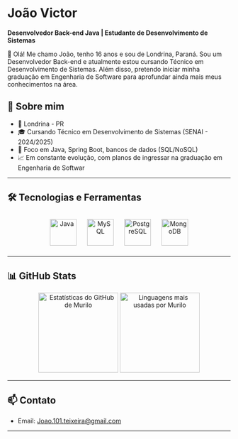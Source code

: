 # João Victor

**Desenvolvedor Back-end Java | Estudante de Desenvolvimento de Sistemas**

👋 Olá! Me chamo João, tenho 16 anos e sou de Londrina, Paraná.
Sou um Desenvolvedor Back-end e atualmente estou cursando Técnico em Desenvolvimento de Sistemas. Além disso, pretendo iniciar minha graduação em Engenharia de Software para aprofundar ainda mais meus conhecimentos na área.

## 💼 Sobre mim

- 📍 Londrina - PR  
- 🎓 Cursando Técnico em Desenvolvimento de Sistemas (SENAI - 2024/2025)  
- 🎯 Foco em Java, Spring Boot, bancos de dados (SQL/NoSQL)  
- 📈 Em constante evolução, com planos de ingressar na graduação em Engenharia de Softwar  

---

## 🛠️ Tecnologias e Ferramentas

<div align="center"> 
  <img src="https://cdn.jsdelivr.net/gh/devicons/devicon@latest/icons/java/java-original-wordmark.svg" height="60" alt="Java" style="margin: 10px;" /> 
  <img src="https://cdn.jsdelivr.net/gh/devicons/devicon@latest/icons/mysql/mysql-original-wordmark.svg" height="60" alt="MySQL" style="margin: 10px;" />
  <img src="https://cdn.jsdelivr.net/gh/devicons/devicon@latest/icons/postgresql/postgresql-original-wordmark.svg" height="60" alt="PostgreSQL" style="margin: 10px;" />
  <img src="https://cdn.jsdelivr.net/gh/devicons/devicon@latest/icons/mongodb/mongodb-original-wordmark.svg" height="60" alt="MongoDB" style="margin: 10px;" />
</div>


---

## 📊 GitHub Stats

<div align="center">
<img src="https://github-readme-stats.vercel.app/api?username=MuriloFelipe-S&show_icons=true&theme=tokyonight&include_all_commits=true&count_private=true&locale=pt-br" alt="Estatísticas do GitHub de Murilo" height="180" />

<img src="https://github-readme-stats.vercel.app/api/top-langs/?username=MuriloFelipe-S&layout=compact&theme=tokyonight&locale=pt-br" alt="Linguagens mais usadas por Murilo" height="180" />

</div>

---

## 📫 Contato

- Email: Joao.101.teixeira@gmail.com

---
